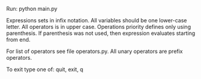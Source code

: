 Run: python main.py

Expressions sets in infix notation.
All variables should be one lower-case letter.
All operators is in upper case.
Operations priority defines only using parenthesis. If parenthesis was not
used, then expression evaluates starting from end.

For list of operators see file operators.py.
All unary operators are prefix operators.

To exit type one of: quit, exit, q
